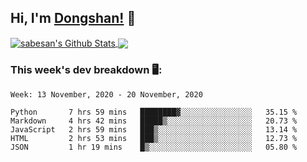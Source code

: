 <!--
 * @Author: DSCode
 * @Date: 2020-10-10 16:49:48
 * @Copyright 2020 DSCode
 * @Open Source License: MIT
 * @LastEditTime: 2020-11-19 00:38:59
 * @FilePath: \DsCodeStudio\README.md
 * @Description:
-->

## Hi, I'm [Dongshan!](https://github.dscode.top) 👋
<!--
<img src="https://github.dscode.top/assets/images/community-c4522fb406f9f37065d008cf632eeea0.svg" />
-->
<a href="https://github-readme-stats.dscodestudio.vercel.app/api?username=DsCodeStudio&show_icons=true&hide_border=true&count_private=true&include_all_commits=true">
<img align="center" alt="sabesan's Github Stats" src="https://github-readme-stats.dscodestudio.vercel.app/api?username=DsCodeStudio&show_icons=true&hide_border=true&count_private=true&include_all_commits=true"/>
</a>

<a href="https://github-readme-stats.dscodestudio.vercel.app/api/top-langs/?username=DsCodeStudio&layout=compact&langs_count=10">
<img align="center" src="https://github-readme-stats.dscodestudio.vercel.app/api/top-langs/?username=DsCodeStudio&layout=compact&langs_count=10&hide=javascript,html" />
</a>

### This week's dev breakdown 🖥:

<!--START_SECTION:waka-->
```text
Week: 13 November, 2020 - 20 November, 2020

Python       7 hrs 59 mins   ████████▓░░░░░░░░░░░░░░░░   35.15 % 
Markdown     4 hrs 42 mins   █████▒░░░░░░░░░░░░░░░░░░░   20.73 % 
JavaScript   2 hrs 59 mins   ███▒░░░░░░░░░░░░░░░░░░░░░   13.14 % 
HTML         2 hrs 53 mins   ███▒░░░░░░░░░░░░░░░░░░░░░   12.73 % 
JSON         1 hr 19 mins    █▒░░░░░░░░░░░░░░░░░░░░░░░   05.80 % 
```
<!--END_SECTION:waka-->
